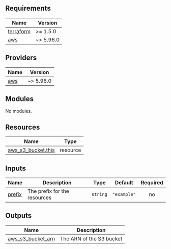 <!-- BEGIN_TF_DOCS -->
## Requirements

| Name | Version |
|------|---------|
| <a name="requirement_terraform"></a> [terraform](#requirement\_terraform) | >= 1.5.0 |
| <a name="requirement_aws"></a> [aws](#requirement\_aws) | ~> 5.96.0 |

## Providers

| Name | Version |
|------|---------|
| <a name="provider_aws"></a> [aws](#provider\_aws) | ~> 5.96.0 |

## Modules

No modules.

## Resources

| Name | Type |
|------|------|
| [aws_s3_bucket.this](https://registry.terraform.io/providers/hashicorp/aws/latest/docs/resources/s3_bucket) | resource |

## Inputs

| Name | Description | Type | Default | Required |
|------|-------------|------|---------|:--------:|
| <a name="input_prefix"></a> [prefix](#input\_prefix) | The prefix for the resources | `string` | `"example"` | no |

## Outputs

| Name | Description |
|------|-------------|
| <a name="output_aws_s3_bucket_arn"></a> [aws\_s3\_bucket\_arn](#output\_aws\_s3\_bucket\_arn) | The ARN of the S3 bucket |
<!-- END_TF_DOCS -->
